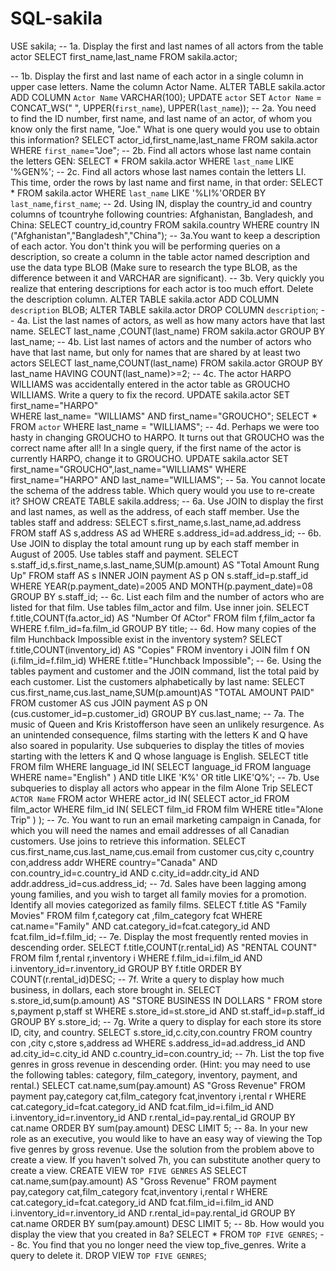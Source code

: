 # SQL-sakila
USE sakila;
 -- 1a. Display the first and last names of all actors from the table actor
SELECT first_name,last_name 
FROM sakila.actor;


  -- 1b. Display the first and last name of each actor in a single column in upper case letters. Name the column Actor Name.
ALTER TABLE sakila.actor 
ADD COLUMN `Actor Name` VARCHAR(100);
UPDATE `actor` SET `Actor Name` = CONCAT_WS(" ", UPPER(`first_name`), UPPER(`last_name`));
-- 2a. You need to find the ID number, first name, and last name of an actor, of whom you know only the first name, "Joe." What is one query would you use to obtain this information?
SELECT actor_id,first_name,last_name 
FROM sakila.actor 
WHERE `first_name`="Joe";
-- 2b. Find all actors whose last name contain the letters GEN:
SELECT * FROM sakila.actor
WHERE `last_name` 
LIKE '%GEN%';
-- 2c. Find all actors whose last names contain the letters LI. This time, order the rows by last name and first name, in that order:
SELECT * FROM sakila.actor 
WHERE `last_name` 
LIKE '%LI%'ORDER BY `last_name`,`first_name`;
-- 2d. Using IN, display the country_id and country columns of tcountryhe following countries: Afghanistan, Bangladesh, and China:
SELECT country_id,country 
FROM sakila.country 
WHERE country IN ("Afghanistan","Bangladesh","China");
-- 3a.You want to keep a description of each actor. You don't think you will be performing queries on a description, so create a column in the table actor named description and use the data type BLOB (Make sure to research the type BLOB, as the difference between it and VARCHAR are significant).
-- 3b. Very quickly you realize that entering descriptions for each actor is too much effort. Delete the description column.
ALTER TABLE sakila.actor ADD COLUMN `description` BLOB;
ALTER TABLE sakila.actor DROP COLUMN `description`;
-- 4a. List the last names of actors, as well as how many actors have that last name.
SELECT last_name ,COUNT(last_name) 
FROM sakila.actor 
GROUP BY last_name;
-- 4b. List last names of actors and the number of actors who have that last name, but only for names that are shared by at least two actors
SELECT last_name,COUNT(last_name) 
FROM sakila.actor 
GROUP BY last_name 
HAVING COUNT(last_name)>=2;
-- 4c. The actor HARPO WILLIAMS was accidentally entered in the actor table as GROUCHO WILLIAMS. Write a query to fix the record.
UPDATE  sakila.actor 
SET  first_name="HARPO"  
WHERE last_name= "WILLIAMS" AND first_name="GROUCHO";
SELECT * FROM `actor` 
WHERE last_name = "WILLIAMS";
-- 4d. Perhaps we were too hasty in changing GROUCHO to HARPO. It turns out that GROUCHO was the correct name after all! In a single query, if the first name of the actor is currently HARPO, change it to GROUCHO.
UPDATE sakila.actor
SET first_name="GROUCHO",last_name="WILLIAMS"
WHERE first_name="HARPO" AND last_name="WILLIAMS";
-- 5a. You cannot locate the schema of the address table. Which query would you use to re-create it?
SHOW CREATE TABLE sakila.address;
-- 6a. Use JOIN to display the first and last names, as well as the address, of each staff member. Use the tables staff and address:
SELECT s.first_name,s.last_name,ad.address 
FROM staff AS s,address AS ad 
WHERE s.address_id=ad.address_id;
-- 6b. Use JOIN to display the total amount rung up by each staff member in August of 2005. Use tables staff and payment.
SELECT s.staff_id,s.first_name,s.last_name,SUM(p.amount) AS "Total Amount Rung Up"
FROM staff AS s
INNER JOIN payment AS p 
ON s.staff_id=p.staff_id
WHERE YEAR(p.payment_date)=2005 AND MONTH(p.payment_date)=08
GROUP BY s.staff_id;
-- 6c. List each film and the number of actors who are listed for that film. Use tables film_actor and film. Use inner join.
SELECT f.title,COUNT(fa.actor_id) AS "Number Of ACtor"
FROM film f,film_actor fa
WHERE f.film_id=fa.film_id
GROUP BY title;
-- 6d. How many copies of the film Hunchback Impossible exist in the inventory system?
SELECT f.title,COUNT(inventory_id) AS "Copies"
FROM inventory i
JOIN film f
ON (i.film_id=f.film_id)
WHERE f.title="Hunchback Impossible";
-- 6e. Using the tables payment and customer and the JOIN command, list the total paid by each customer. List the customers alphabetically by last name:
SELECT cus.first_name,cus.last_name,SUM(p.amount)AS "TOTAL AMOUNT PAID"
FROM customer AS cus
JOIN payment AS p
ON (cus.customer_id=p.customer_id)
GROUP BY cus.last_name;
-- 7a. The music of Queen and Kris Kristofferson have seen an unlikely resurgence. As an unintended consequence, films starting with the letters K and Q have also soared in popularity. Use subqueries to display the titles of movies starting with the letters K and Q whose language is English.
SELECT title
    FROM film
    WHERE language_id 
    IN(
	SELECT language_id 
	FROM  language
	WHERE name="English"
	  )
    AND title LIKE 'K%' OR title LIKE'Q%';
-- 7b. Use subqueries to display all actors who appear in the film Alone Trip
SELECT `ACTOR Name`
FROM actor
WHERE actor_id
IN(
SELECT actor_id 
FROM film_actor
WHERE film_id
	IN(
		SELECT film_id
		FROM film
		WHERE title="Alone Trip"
		)
  );
  -- 7c. You want to run an email marketing campaign in Canada, for which you will need the names and email addresses of all Canadian customers. Use joins to retrieve this information.
  SELECT cus.first_name,cus.last_name,cus.email
  from customer cus,city c,country con,address addr
  WHERE country="Canada"
  AND con.country_id=c.country_id
  AND c.city_id=addr.city_id
  AND addr.address_id=cus.address_id;
  -- 7d. Sales have been lagging among young families, and you wish to target all family movies for a promotion. Identify all movies categorized as family films.
  SELECT f.title AS "Family Movies"
FROM film f,category cat ,film_category fcat
WHERE cat.name="Family"
AND cat.category_id=fcat.category_id
AND fcat.film_id=f.film_id;
-- 7e. Display the most frequently rented movies in descending order.
SELECT f.title,COUNT(r.rental_id) AS "RENTAL COUNT"
FROM film f,rental r,inventory i
WHERE f.film_id=i.film_id
AND i.inventory_id=r.inventory_id
GROUP BY f.title
ORDER BY COUNT(r.rental_id)DESC;
-- 7f. Write a query to display how much business, in dollars, each store brought in.
SELECT s.store_id,sum(p.amount) AS "STORE BUSINESS IN DOLLARS "
FROM store s,payment p,staff st
WHERE s.store_id=st.store_id
AND st.staff_id=p.staff_id
GROUP BY s.store_id;
-- 7g. Write a query to display for each store its store ID, city, and country.
SELECT s.store_id,c.city,con.country
FROM country con ,city c,store s,address ad
WHERE s.address_id=ad.address_id
AND ad.city_id=c.city_id
AND c.country_id=con.country_id;
-- 7h. List the top five genres in gross revenue in descending order. (Hint: you may need to use the following tables: category, film_category, inventory, payment, and rental.)
SELECT cat.name,sum(pay.amount) AS "Gross Revenue"
FROM payment pay,category cat,film_category fcat,inventory i,rental r
WHERE cat.category_id=fcat.category_id
AND fcat.film_id=i.film_id
AND i.inventory_id=r.inventory_id
AND r.rental_id=pay.rental_id
GROUP BY cat.name
ORDER BY sum(pay.amount) DESC 
LIMIT 5;
-- 8a. In your new role as an executive, you would like to have an easy way of viewing the Top five genres by gross revenue. Use the solution from the problem above to create a view. If you haven't solved 7h, you can substitute another query to create a view.
CREATE VIEW `TOP FIVE GENRES` AS
SELECT cat.name,sum(pay.amount) AS "Gross Revenue"
FROM payment pay,category cat,film_category fcat,inventory i,rental r
WHERE cat.category_id=fcat.category_id
AND fcat.film_id=i.film_id
AND i.inventory_id=r.inventory_id
AND r.rental_id=pay.rental_id
GROUP BY cat.name
ORDER BY sum(pay.amount) DESC 
LIMIT 5;
-- 8b. How would you display the view that you created in 8a?
SELECT * FROM `TOP FIVE GENRES`;
-- 8c. You find that you no longer need the view top_five_genres. Write a query to delete it.
DROP VIEW `TOP FIVE GENRES`;







